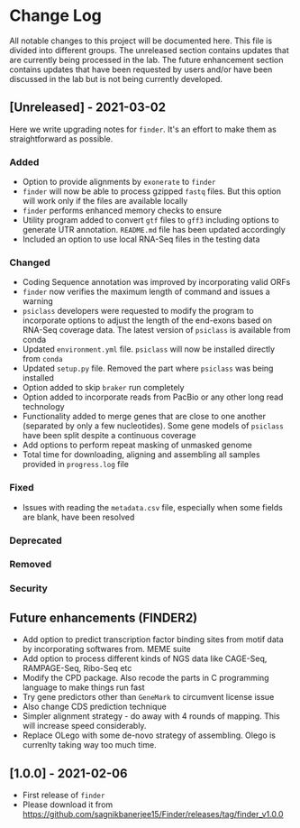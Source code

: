 

# Change Log

All notable changes to this project will be documented here. This file is divided into different groups. The unreleased section contains updates that are currently being processed in the lab. The future enhancement section contains updates that have been requested by users and/or have been discussed in the lab but is not being currently developed.

## [Unreleased] - 2021-03-02

Here we write upgrading notes for `finder`. It's an effort to make them as straightforward as possible.

### Added

- Option to provide alignments by `exonerate` to `finder`
- `finder` will now be able to process gzipped `fastq` files. But this option will work only if the files are available locally
- `finder` performs enhanced memory checks to ensure 
- Utility program added to convert `gtf` files to `gff3` including options to generate UTR annotation. `README.md` file has been updated accordingly
- Included an option to use local RNA-Seq files in the testing data

### Changed

* Coding Sequence annotation was improved by incorporating valid ORFs
* `finder` now verifies the maximum length of command and issues a warning
* `psiclass` developers were requested to modify the program to incorporate options to adjust the length of the end-exons based on RNA-Seq coverage data. The latest version of `psiclass` is available from conda 
* Updated `environment.yml` file. `psiclass` will now be installed directly from `conda`
* Updated `setup.py` file. Removed the part where `psiclass` was being installed
* Option added to skip `braker` run completely
* Option added to incorporate reads from PacBio or any other long read technology
* Functionality added to merge genes that are close to one another (separated by only a few nucleotides). Some gene models of `psiclass` have been split despite a continuous coverage
* Add options to perform repeat masking of unmasked genome
* Total time for downloading, aligning and assembling all samples provided in `progress.log` file

### Fixed

* Issues with reading the `metadata.csv` file, especially when some fields are blank, have been resolved

### Deprecated



### Removed



### Security



## Future enhancements (FINDER2)

* Add option to predict transcription factor binding sites from motif data by incorporating softwares from. MEME suite
* Add option to process different kinds of NGS data like CAGE-Seq, RAMPAGE-Seq, Ribo-Seq etc
* Modify the CPD package. Also recode the parts in C programming language to make things run fast
* Try gene predictors other than `GeneMark` to circumvent license issue
* Also change CDS prediction technique
* Simpler alignment strategy - do away with 4 rounds of mapping. This will increase speed considerably. 
* Replace OLego with some de-novo strategy of assembling. Olego is currenlty taking way too much time.



## [1.0.0] - 2021-02-06

* First release of `finder`
* Please download it from https://github.com/sagnikbanerjee15/Finder/releases/tag/finder_v1.0.0

